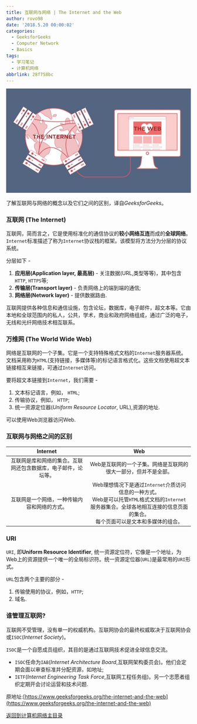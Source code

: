 ```yaml
---
title: 互联网与网络 | The Internet and the Web
author: rovo98
date: '2018.5.20 00:00:02'
categories:
  - GeeksforGeeks
  - Computer Network
  - Basics
tags:
  - 学习笔记
  - 计算机网络
abbrlink: 28f758bc
---
```


![](/images/computer-networking/internet-and-web.jpg)

了解互联网与网络的概念以及它们之间的区别，译自*GeeksforGeeks*。

<!-- more -->


### 互联网 (The Internet)

互联网，简而言之，它是使用标准化的通信协议的**较小网络互连**而成的**全球网络**。``Internet``标准描述了称为``Internet``协议栈的框架。该模型将方法分为分层的协议系统。

分层如下 - 

1. **应用层(Application layer, 最高层)** - 关注数据(URL,类型等等)，其中包含``HTTP``, ``HTTPS``等;
2. **传输层(Transport layer)** - 负责网络上的端到端的通信;
3. **网络层(Network layer)** - 提供数据路由.

互联网提供各种信息和通信设施，包含论坛，数据库，电子邮件，超文本等。它由本地和全球范围内的私人，公共，学术，商业和政府网络组成，通过广泛的电子，无线和光纤网络技术相互联系。

### 万维网 (The World Wide Web)

网络是互联网的一个子集。它是一个支持特殊格式文档的``Internet``服务器系统。文档采用称为``HTML``(支持链接，多媒体等)的标记语言格式化。这些文档使用超文本链接相互来链接，可通过``Internet``访问。

要将超文本链接到``Internet``，我们需要 - 

1. 文本标记语言，例如， ``HTML``;
2. 传输协议，例如， ``HTTP``;
3. 统一资源定位器(*Uniform Resource Locator*, URL),资源的地址.

可以使用Web浏览器访问Web.

### 互联网与网络之间的区别

|Internet|Web|
|:---:|:----:|
|互联网是库和网络的集合。互联网还包含数据库，电子邮件，论坛等。|Web是互联网的一个子集。网络是互联网的很大一部分，但并不是全部。|
|互联网是一个网络，一种传输内容和网络的方式。|Web理想情况下是通过``Internet``介质访问信息的一种方式。<br>Web是可以托管``HTML``格式文档的``Internet``服务器集合。全球各地相互连接的信息页面的集合。<br>每个页面可以是文本和多媒体的组合。|

### URI

``URI``, 即**Uniform Resource Identifier**, 统一资源定位符，它像是一个地址，为Web上的资源提供一个唯一的全局标识符。统一资源定位器(``URL``)是最常用的``URI``形式。

``URL``包含两个主要的部分 - 

1. 传输使用的协议，例如，``HTTP``;
2. 域名.

### 谁管理互联网?

互联网不受管理，没有单一的权威机构。互联网协会的最终权威取决于互联网协会或``ISOC``(*Internet Society*)。

``ISOC``是一个自愿成员组织，其目的是通过互联网技术促进全球信息交流。

- ``ISOC``任命为``IAB``(*Internet Architecture Board*,互联网架构委员会)。他们会定期会面以审查标准并分配资源，如地址;
- ``IETF``(*Internet Engineering Task Force*,互联网工程任务组)。另一个志愿者组织定期开会讨论运营和技术问题.

原地址:[https://www.geeksforgeeks.org/the-internet-and-the-web](https://www.geeksforgeeks.org/the-internet-and-the-web)

[返回到计算机网络主目录](/posts/7fc520f1)
